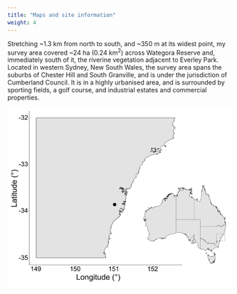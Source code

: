 ```yaml
---
title: "Maps and site information"
weight: 4
---
```


Stretching ~1.3 km from north to south, and ~350 m at its widest point, my survey area covered ~24 ha (0.24 km<sup>2</sup>) across Wategora Reserve and, immediately south of it, the riverine vegetation adjacent to Everley Park. Located in western Sydney, New South Wales, the survey area spans the suburbs of Chester Hill and South Granville, and is under the jurisdiction of Cumberland Council. It is in a highly urbanised area, and is surrounded by sporting fields, a golf course, and industrial estates and commercial properties. 

![](map.png)